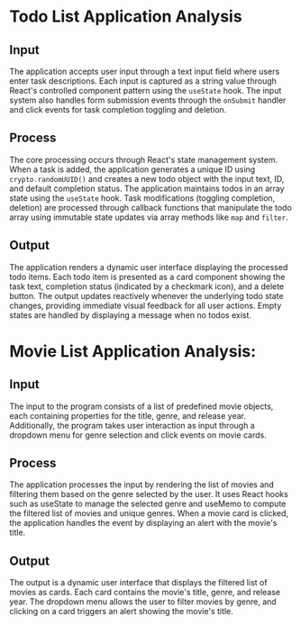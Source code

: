 # Todo List Application Analysis

## Input
The application accepts user input through a text input field where users enter task descriptions. Each input is captured as a string value through React's controlled component pattern using the `useState` hook. The input system also handles form submission events through the `onSubmit` handler and click events for task completion toggling and deletion.

## Process
The core processing occurs through React's state management system. When a task is added, the application generates a unique ID using `crypto.randomUUID()` and creates a new todo object with the input text, ID, and default completion status. The application maintains todos in an array state using the `useState` hook. Task modifications (toggling completion, deletion) are processed through callback functions that manipulate the todo array using immutable state updates via array methods like `map` and `filter`.

## Output
The application renders a dynamic user interface displaying the processed todo items. Each todo item is presented as a card component showing the task text, completion status (indicated by a checkmark icon), and a delete button. The output updates reactively whenever the underlying todo state changes, providing immediate visual feedback for all user actions. Empty states are handled by displaying a message when no todos exist.


# Movie List Application Analysis: 

## Input
The input to the program consists of a list of predefined movie objects, each containing properties for the title, genre, and release year. Additionally, the program takes user interaction as input through a dropdown menu for genre selection and click events on movie cards.

## Process
The application processes the input by rendering the list of movies and filtering them based on the genre selected by the user. It uses React hooks such as useState to manage the selected genre and useMemo to compute the filtered list of movies and unique genres. When a movie card is clicked, the application handles the event by displaying an alert with the movie's title.

## Output
The output is a dynamic user interface that displays the filtered list of movies as cards. Each card contains the movie's title, genre, and release year. The dropdown menu allows the user to filter movies by genre, and clicking on a card triggers an alert showing the movie's title.
